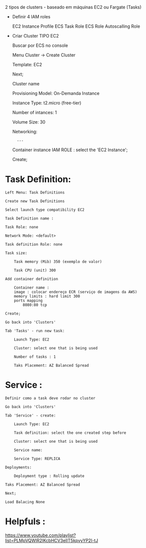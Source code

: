 
2 tipos de clusters - baseado em máquinas EC2 ou Fargate (Tasks)

- Definir 4 IAM roles

    EC2 Instance Profile
    ECS Task Role
    ECS Role
    Autoscalling Role

- Criar Cluster TIPO EC2 

    Buscar por ECS no console

    Menu Cluster -> Create Cluster

    Template: EC2

    Next;

    Cluster name 

    Provisioning Model: On-Demanda Instance

    Instance Type: t2.micro (free-tier)

    Number of intances: 1

    Volume Size: 30

    Networking: 

        ---

    Container instance IAM ROLE : select the 'EC2 Instance';

    Create;

# Task Definition:

    Left Menu: Task Definitions

    Create new Task Definitions

    Select launch type compatibility EC2

    Task Definition name :

    Task Role: none

    Network Mode: <default>

    Task definition Role: none

    Task size: 
        
        Task memory (Mib) 350 (exemplo de valor)

        Task CPU (unit) 300

    Add container definition

        Container name : 
        image : colocar endereço ECR (serviço de imagens da AWS) 
        memory limits : hard limit 300
        ports mapping
            8080:80 tcp

    Create;

    Go back into 'Clusters'

    Tab 'Tasks' - run new task:

        Launch Type: EC2

        Cluster: select one that is being used

        Number of tasks : 1 

        Taks Placement: AZ Balanced Spread

# Service :

    Definir como a task deve rodar no cluster

    Go back into 'Clusters'

    Tab 'Service' - create:

        Launch Type: EC2
        
        Task definition: select the one created step before

        Cluster: select one that is being used

        Service name:

        Service Type: REPLICA

    Deployments: 

        Deployment type : Rolling update

    Taks Placement: AZ Balanced Spread

    Next;

    Load Balacing None

# Helpfuls : 

https://www.youtube.com/playlist?list=PLMpVQWIR2lKcbHCV3eIIT5kpvyYP2I-tJ